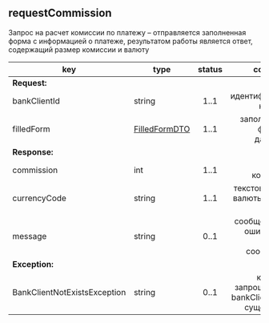 ## requestCommission

Запрос на расчет комиссии по платежу – отправляется заполненная форма с информацией о платеже, результатом работы является ответ, содержащий размер комиссии и валюту

key | type | status | comment
--- | ---- | :----: | ---:
**Request:** | | |
bankClientId | string | 1..1 | идентификатор клиента
filledForm | [FilledFormDTO](#filledformdto) | 1..1 | заполненная форма с данными
**Response:** | | |
commission | int | 1..1 | размер комиссии
currencyCode | string | 1..1 | текстовый код валюты по [ISO 4217](https://ru.wikipedia.org/wiki/ISO_4217)
message | string | 0..1 | сообщение об ошибке или иное сообщение
**Exception:** | | |
BankClientNotExistsException | string | 0..1 | клиент с запрошенным bankClientId не существует
